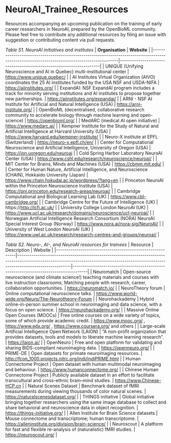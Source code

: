 # NeuroAI_Trainee_Resources

Resources accompanying an upcoming publication on the training of early career researchers in NeuroAI, prepared by the OpenBioML community. Please feel free to contribute any additional resources by filing an issue with suggestion or contributing content via pull requests.


*Table S1. NeuroAI initiatives and institutes*
| **Organisation**                                                                                                                          | **Website**                                                        |
|-------------------------------------------------------------------------------------------------------------------------------------------|--------------------------------------------------------------------|
| UNIQUE (Unifying Neuroscience and AI in Quebec) multi-institutional center                                                                | https://www.unique.quebec/                                          |
| AI Institutes Virtual Organization (AIVO) coordinates the 25 AI institutes funded by the USA NSF and USDA-NIFA                            | https://aiinstitutes.org/                                           |
| ExpandAI: NSF ExpandAI program includes a track for minority serving institutions and AI institutes to propose together new partnerships. | https://aiinstitutes.org/expandai/                                  |
| ARNI - NSF AI Institute for Artificial and Natural Intelligence (USA)                                                                     | https://arni-institute.org/                                         |
| OpenBioML (decentralised, collaborative research community to accelerate biology through machine learning and open-science)               | https://openbioml.org/                                              |
| MedARC (medical AI open initiative)                                                                                                       | https://www.medarc.ai/                                              |
| Kempner Institute for the Study of Natural and Artificial Intelligence at Harvard University (USA)                                        | https://www.harvard.edu/kempner-institute/                          |
| Neuro-X institute at EPFL (Switzerland)                                                                                                   | https://neuro-x.epfl.ch/en/                                         |
| Center for Computational Neuroscience and Artificial Intelligence, University of Oregon (USA)                                             | https://ion.uoregon.edu/neuroai                                     |
| Cold Spring Harbor Laboratory NeuroAI Center (USA)                                                                                        | https://www.cshl.edu/research/neuroscience/neuroai/                 |
| MIT Center for Brains, Minds and Machines (USA)                                                                                           | https://cbmm.mit.edu/                                               |
| Center for Human Nature, Artificial Intelligence, and Neuroscience (CHAIN), Hokkaido University (Japan)                                   | https://www.chain.hokudai.ac.jp/wordpress/?lang=en                  |
| Princeton NeuroAI within the Princeton Neuroscience Institute (USA)                                                                       | https://pni.princeton.edu/research-areas/neuroai/                   |
| Cambridge Computational and Biological Learning Lab (UK)                                                                                  | https://www.cbl-cambridge.org/                                      |
| Cambridge Centre for the Future of Intelligence (UK)                                                                                      | https://http://lcfi.ac.uk/                                          |
| University College London NeuroAI (UK)                                                                                                    | https://www.ucl.ac.uk/research/domains/neuroscience/ucl-neuroai/    |
| Norwegian Artificial Intelligence Research Consortium (NORA) NeuroAI Special Interest Group (Norway)                                      | https://www.nora.ai/nora-sig/NeuroAI/                               |
| University of West London NeuroAI (UK)                                                                                                    | https://www.uwl.ac.uk/research/research-centres-and-groups/neuroai/ |


*Table S2. Neuro-, AI-, and NeuroAI resources for trainees*
| Resource                                                 | Description                                                                                                                                                                          | Website                                                                             |
|----------------------------------------------------------|--------------------------------------------------------------------------------------------------------------------------------------------------------------------------------------|-------------------------------------------------------------------------------------|
| Neuromatch                                               | Open-source neuroscience (and climate science!) teaching materials and courses with live instruction classrooms; Matching people with research, career, collaboration opportunities. | https://neuromatch.io/                                                              |
| NeuroTheory forum                                        | Online computational neuroscience talks.                                                                                                                                             | https://www.world-wide.org/Neuro/The-Neurotheory-Forum                              |
| Neurohackademy                                           | Hybrid online-in-person summer school in neuroimaging and data science, with a focus on open science.                                                                                | https://neurohackademy.org/                                                         |
| Massive Online Open Courses (MOOCs)                      | Free online courses on a wide variety of topics, some of which provide academic credit.                                                                                              | https://www.mooc.org/ , https://www.edx.org/ , https://www.coursera.org/ and others |
| Large-scale Artificial Intelligence Open Network (LAION) | “A non-profit organization that provides datasets, tools and models to liberate machine learning research”.                                                                          | https://laion.ai/                                                                   |
| OpenNeuro                                                | Free and open platform for validating and sharing BIDS-compliant neuroimaging data.                                                                                                  | https://openneuro.org/                                                              |
| PRIME-DE                                                 | Open datasets for primate neuroimaging resources.                                                                                                                                    | http://fcon_1000.projects.nitrc.org/indi/indiPRIME.html                             |
| Human Connectome Project                                 | Open dataset with human multimodal neuroimaging and behaviour.                                                                                                                       | https://www.humanconnectome.org/                                                    |
| Chinese Human Connectome Project                         | Publicly available dataset in an effort to facilitate transcultural and cross-ethnic brain–mind studies.                                                                             | https://www.Chinese-HCP.cn                                                          |
| Natural Scenes Dataset                                   | Benchmark dataset of fMRI measurements during viewing thousands of color natural scenes.                                                                                             | https://naturalscenesdataset.org/                                                   |
| THINGS initiative                                        | Global initiative bringing together researchers using the same image database to collect and share behavioral and neuroscience data in object recognition.                           | https://things-initiative.org/                                                      |
| Allen Institute for Brain Science datasets               | Mouse connectome and transcriptome; human transcriptome.                                                                                                                             | https://alleninstitute.org/division/brain-science/                                  |
| Neuroscout                                               | A platform for fast and flexible re-analysis of (naturalistic) fMRI studies.                                                                                                         | https://neuroscout.org/                                                             |

